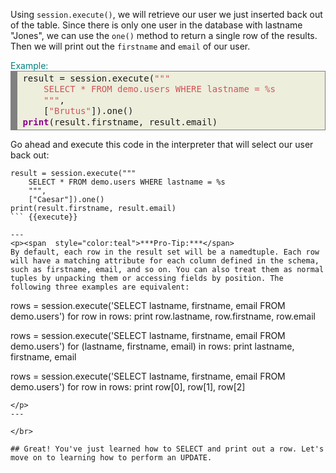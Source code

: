Using `session.execute()`, we will retrieve our user we just inserted back out of the table. Since there is only one user in the database with lastname "Jones", we can use the `one()` method to return a single row of the results. Then we will print out the `firstname` and `email` of our user.

<summary style="color:teal">Example:</summary>
<div style="background: #eeeedd; overflow:auto;width:auto;border:solid gray;border-width:.1em .1em .1em .8em;padding:.2em .6em;"><pre style="margin: 0; line-height: 125%">result = session.execute(<span style="color: #CD5555">&quot;&quot;&quot;</span>
<span style="color: #CD5555">    SELECT * FROM demo.users WHERE lastname = %s</span>
<span style="color: #CD5555">    &quot;&quot;&quot;</span>,
    [<span style="color: #CD5555">&quot;Brutus&quot;</span>]).one()
<span style="color: #8B008B; font-weight: bold">print</span>(result.firstname, result.email)
</pre></div>

Go ahead and execute this code in the interpreter that will select our user back out:

```
result = session.execute("""
    SELECT * FROM demo.users WHERE lastname = %s
    """,
    ["Caesar"]).one()
print(result.firstname, result.email)
``` {{execute}}

---
<p><span  style="color:teal">***Pro-Tip:***</span>
By default, each row in the result set will be a namedtuple. Each row will have a matching attribute for each column defined in the schema, such as firstname, email, and so on. You can also treat them as normal tuples by unpacking them or accessing fields by position. The following three examples are equivalent:

```
rows = session.execute('SELECT lastname, firstname, email FROM demo.users')
for row in rows:
    print row.lastname, row.firstname, row.email

rows = session.execute('SELECT lastname, firstname, email FROM demo.users')
for (lastname, firstname, email) in rows:
    print lastname, firstname, email

rows = session.execute('SELECT lastname, firstname, email FROM demo.users')
for row in rows:
    print row[0], row[1], row[2]   
```     
</p>
---

</br>

## Great! You've just learned how to SELECT and print out a row. Let's move on to learning how to perform an UPDATE.
